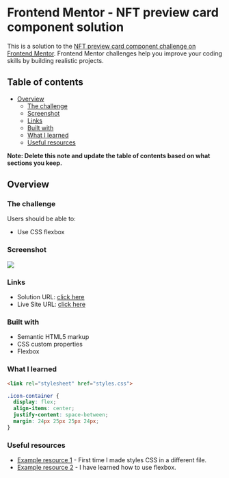# Frontend Mentor - NFT preview card component solution

This is a solution to the [NFT preview card component challenge on Frontend Mentor](https://www.frontendmentor.io/challenges/nft-preview-card-component-SbdUL_w0U). Frontend Mentor challenges help you improve your coding skills by building realistic projects.

## Table of contents

- [Overview](#overview)
  - [The challenge](#the-challenge)
  - [Screenshot](#screenshot)
  - [Links](#links)
  - [Built with](#built-with)
  - [What I learned](#what-i-learned)
  - [Useful resources](#useful-resources)

**Note: Delete this note and update the table of contents based on what sections you keep.**

## Overview

### The challenge

Users should be able to:

- Use CSS flexbox

### Screenshot

![](https://cdn.glitch.global/776cde67-4b3d-41e6-8331-0609616c0a59/nft-card.png?v=1655486584237)

### Links

- Solution URL: [click here](https://glitch.com/edit/#!/nft-card-nick)
- Live Site URL: [click here](https://nft-card-nick.glitch.me)

### Built with

- Semantic HTML5 markup
- CSS custom properties
- Flexbox

### What I learned

```html
<link rel="stylesheet" href="styles.css">
```

```css
.icon-container {
  display: flex;
  align-items: center;
  justify-content: space-between;
  margin: 24px 25px 25px 24px;
}
```

### Useful resources

- [Example resource 1](https://www.w3schools.com/html/html_css.asp) - First time I made styles CSS in a different file.
- [Example resource 2](https://www.w3schools.com/css/css3_flexbox.asp) - I have learned how to use flexbox.
